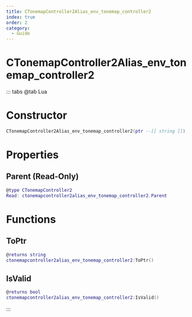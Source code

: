 ```yaml
---
title: CTonemapController2Alias_env_tonemap_controller2
index: true
order: 2
category:
  - Guide
---
```


# CTonemapController2Alias_env_tonemap_controller2

::: tabs
@tab Lua
# Constructor
```lua
CTonemapController2Alias_env_tonemap_controller2(ptr --[[ string ]])
```
# Properties
## Parent (Read-Only)
```lua
@type CTonemapController2
Read: ctonemapcontroller2alias_env_tonemap_controller2.Parent
```
# Functions
## ToPtr
```lua
@returns string
ctonemapcontroller2alias_env_tonemap_controller2:ToPtr()
```
## IsValid
```lua
@returns bool
ctonemapcontroller2alias_env_tonemap_controller2:IsValid()
```

:::